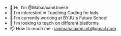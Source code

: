 - 👋 Hi, I’m @MahalaxmiUmesh
- 👀 I’m interested in Teaching Coding for kids
- 🌱 I’m currently working at BYJU's Future School
- 💞️ I’m looking to teach on different platforms
- 📫 How to reach me : iammahalaxmi.mb@gmail.com

<!---
MahalaxmiUmesh/MahalaxmiUmesh is a ✨ special ✨ repository because its `README.md` (this file) appears on your GitHub profile.
You can click the Preview link to take a look at your changes.
--->
